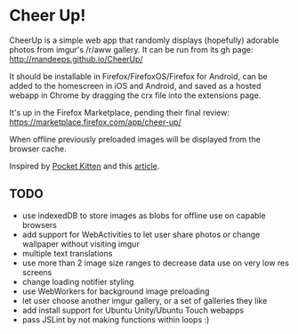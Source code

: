 Cheer Up!
=======

CheerUp is a simple web app that randomly displays (hopefully) adorable photos from imgur's /r/aww gallery.
It can be run from its gh page: http://mandeeps.github.io/CheerUp/

It should be installable in Firefox/FirefoxOS/Firefox for Android, can be added to the homescreen in iOS and Android, and saved as a hosted webapp in Chrome by dragging the crx file into the extensions page.

It's up in the Firefox Marketplace, pending their final review: https://marketplace.firefox.com/app/cheer-up/

When offline previously preloaded images will be displayed from the browser cache.

Inspired by [Pocket Kitten](https://github.com/Rumyra/Pocket-Kitten) and this [article](http://12devsofxmas.co.uk/post/2012-12-27-day-2-lets-make-a-firefoxos-app).

TODO
------
* use indexedDB to store images as blobs for offline use on capable browsers
* add support for WebActivities to let user share photos or change wallpaper without visiting imgur
* multiple text translations
* use more than 2 image size ranges to decrease data use on very low res screens
* change loading notifier styling
* use WebWorkers for background image preloading
* let user choose another imgur gallery, or a set of galleries they like
* add install support for Ubuntu Unity/Ubuntu Touch webapps
* pass JSLint by not making functions within loops :)
